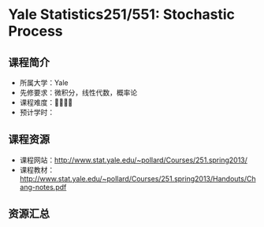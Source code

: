 # Yale Statistics251/551: Stochastic Process

## 课程简介

- 所属大学：Yale
- 先修要求：微积分，线性代数，概率论
- 课程难度：🌟🌟🌟🌟
- 预计学时：

## 课程资源

- 课程网站：<http://www.stat.yale.edu/~pollard/Courses/251.spring2013/>
- 课程教材：<http://www.stat.yale.edu/~pollard/Courses/251.spring2013/Handouts/Chang-notes.pdf>

## 资源汇总